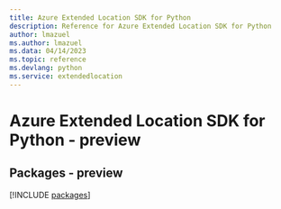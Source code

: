 ```yaml
---
title: Azure Extended Location SDK for Python
description: Reference for Azure Extended Location SDK for Python
author: lmazuel
ms.author: lmazuel
ms.data: 04/14/2023
ms.topic: reference
ms.devlang: python
ms.service: extendedlocation
---
```

# Azure Extended Location SDK for Python - preview
## Packages - preview
[!INCLUDE [packages](extended-location-index.md)]